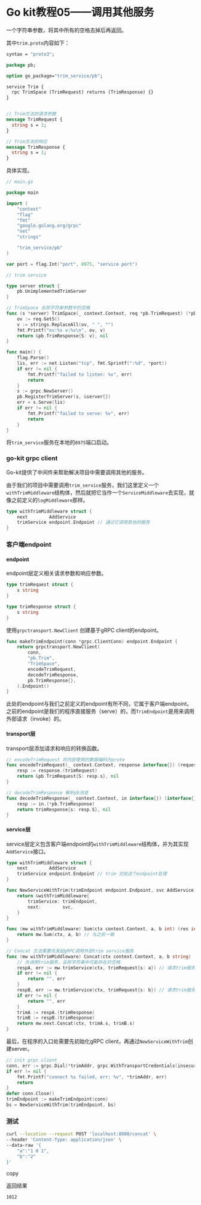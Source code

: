 # Go kit教程05——调用其他服务

一个字符串参数，将其中所有的空格去掉后再返回。

其中`trim.proto`内容如下：

```proto
syntax = "proto3";

package pb;

option go_package="trim_service/pb";

service Trim {
  rpc TrimSpace (TrimRequest) returns (TrimResponse) {}
}


// Trim方法的请求参数
message TrimRequest {
  string s = 1;
}

// Trim方法的响应
message TrimResponse {
  string s = 1;
}
```

具体实现。

```go
// main.go

package main

import (
	"context"
	"flag"
	"fmt"
	"google.golang.org/grpc"
	"net"
	"strings"

	"trim_service/pb"
)

var port = flag.Int("port", 8975, "service port")

// trim service

type server struct {
	pb.UnimplementedTrimServer
}

// TrimSpace 去除字符串参数中的空格
func (s *server) TrimSpace(_ context.Context, req *pb.TrimRequest) (*pb.TrimResponse, error) {
	ov := req.GetS()
	v := strings.ReplaceAll(ov, " ", "")
	fmt.Printf("ov:%s v:%v\n", ov, v)
	return &pb.TrimResponse{S: v}, nil
}

func main() {
	flag.Parse()
	lis, err := net.Listen("tcp", fmt.Sprintf(":%d", *port))
	if err != nil {
		fmt.Printf("failed to listen: %v", err)
		return
	}
	s := grpc.NewServer()
	pb.RegisterTrimServer(s, &server{})
	err = s.Serve(lis)
	if err != nil {
		fmt.Printf("failed to serve: %v", err)
		return
	}
}
```

将`trim_service`服务在本地的`8975`端口启动。

### go-kit grpc client

Go-kit提供了中间件来帮助解决项目中需要调用其他的服务。

由于我们的项目中需要调用`trim_service`服务，我们这里定义一个 `withTrimMiddleware`结构体，然后就把它当作一个`ServiceMiddleware`去实现，就像之前定义的`logMiddleware`那样。

```go
type withTrimMiddleware struct {
	next        AddService
	trimService endpoint.Endpoint // 通过它调用其他的服务
}
```

### 客户端endpoint

#### endpoint

endpoint层定义相关请求参数和响应参数。

```go
type trimRequest struct {
	s string
}

type trimResponse struct {
	s string
}
```

使用`grpctransport.NewClient` 创建基于gRPC client的endpoint。

```go
func makeTrimEndpoint(conn *grpc.ClientConn) endpoint.Endpoint {
	return grpctransport.NewClient(
		conn,
		"pb.Trim",
		"TrimSpace",
		encodeTrimRequest,
		decodeTrimResponse,
		pb.TrimResponse{},
	).Endpoint()
}
```

此处的endpoint与我们之前定义的endpoint有所不同，它属于客户端endpoint。之前的endpoint是我们的程序直接服务（serve）的，而`TrimEndpoint`是用来调用外部请求（invoke）的。

#### transport层

transport层添加请求和响应的转换函数。

```go
// encodeTrimRequest 将内部使用的数据编码为proto
func encodeTrimRequest(_ context.Context, response interface{}) (request interface{}, err error) {
	resp := response.(trimRequest)
	return &pb.TrimRequest{S: resp.s}, nil
}

// decodeTrimResponse 解析pb消息
func decodeTrimResponse(_ context.Context, in interface{}) (interface{}, error) {
	resp := in.(*pb.TrimResponse)
	return trimResponse{s: resp.S}, nil
}
```

#### service层

service层定义包含客户端endpoint的`withTrimMiddleware`结构体，并为其实现`AddService`接口。

```go
type withTrimMiddleware struct {
	next        AddService
	trimService endpoint.Endpoint // trim 交给这个endpoint处理
}

func NewServiceWithTrim(trimEndpoint endpoint.Endpoint, svc AddService) AddService {
	return &withTrimMiddleware{
		trimService: trimEndpoint,
		next:        svc,
	}
}

func (mw withTrimMiddleware) Sum(ctx context.Context, a, b int) (res int, err error) {
	return mw.Sum(ctx, a, b) // 与之前一致
}

// Concat 方法需要先发起gRPC调用外部trim service服务
func (mw withTrimMiddleware) Concat(ctx context.Context, a, b string) (res string, err error) {
	// 先调用trim服务，去除字符串中可能存在的空格
	respA, err := mw.trimService(ctx, trimRequest{s: a}) // 请求trim服务处理a
	if err != nil {
		return "", err
	}
	respB, err := mw.trimService(ctx, trimRequest{s: b}) // 请求trim服务处理b
	if err != nil {
		return "", err
	}
	trimA := respA.(trimResponse)
	trimB := respB.(trimResponse)
	return mw.next.Concat(ctx, trimA.s, trimB.s)
}
```

最后，在程序的入口处需要先初始化gRPC client，再通过`NewServiceWithTrim`创建server。

```go
// init grpc client
conn, err := grpc.Dial(*trimAddr, grpc.WithTransportCredentials(insecure.NewCredentials()))
if err != nil {
	fmt.Printf("connect %s failed, err: %v", *trimAddr, err)
	return
}
defer conn.Close()
trimEndpoint := makeTrimEndpoint(conn)
bs = NewServiceWithTrim(trimEndpoint, bs)
```

### 测试

```bash
curl --location --request POST 'localhost:8080/concat' \
--header 'Content-Type: application/json' \
--data-raw '{
    "a":"1 0 1",
    "b":"2"
}'
```

copy

返回结果

```bash
1012
```